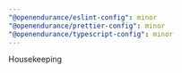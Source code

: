 ```yaml
---
"@openendurance/eslint-config": minor
"@openendurance/prettier-config": minor
"@openendurance/typescript-config": minor
---
```


Housekeeping

